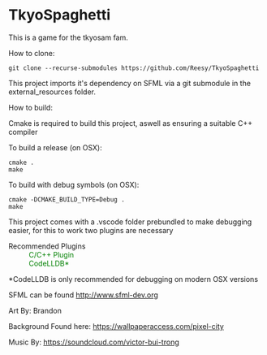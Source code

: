 # TkyoSpaghetti

This is a game for the tkyosam fam. 

How to clone:

```
git clone --recurse-submodules https://github.com/Reesy/TkyoSpaghetti
```

This project imports it's dependency on SFML via a git submodule in the external_resources folder.

How to build:

Cmake is required to build this project, aswell as ensuring a suitable C++ compiler

To build a release (on OSX):

```
cmake .
make
```

To build with debug symbols (on OSX):
```
cmake -DCMAKE_BUILD_TYPE=Debug .
make
```

This project comes with a .vscode folder prebundled to make debugging easier, for this to work two plugins are necessary 

<dl>
    <dt> Recommended Plugins<dt>
    <dd style='color:green'>C/C++ Plugin </dd>
    <dd style='color:green'>CodeLLDB* </dd>
<dl>

\*CodeLLDB is only recommended for debugging on modern OSX versions

SFML can be found http://www.sfml-dev.org

Art By: Brandon

Background Found here: https://wallpaperaccess.com/pixel-city

Music By: https://soundcloud.com/victor-bui-trong 
